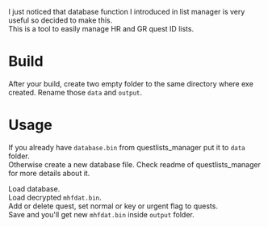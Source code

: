 I just noticed that database function I introduced in list manager is very useful so decided to make this.  
This is a tool to easily manage HR and GR quest ID lists.

# Build
After your build, create two empty folder to the same directory where exe created. Rename those `data` and `output`.

# Usage
If you already have `database.bin` from questlists_manager put it to `data` folder.  
Otherwise create a new database file. Check readme of questlists_manager for more details about it.  

Load database.  
Load decrypted `mhfdat.bin`.  
Add or delete quest, set normal or key or urgent flag to quests.  
Save and you'll get new `mhfdat.bin` inside `output` folder.
